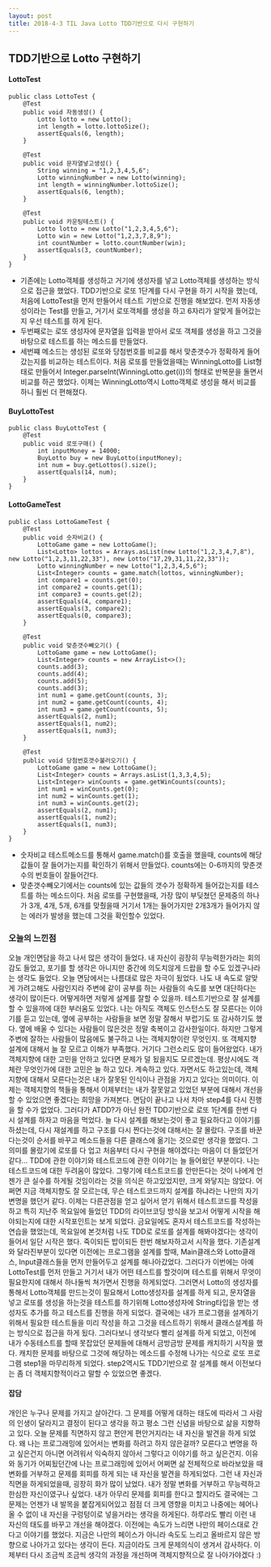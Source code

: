```yaml
---
layout: post
title: 2018-4-3 TIL Java Lotto TDD기반으로 다시 구현하기 
---
```

## TDD기반으로 Lotto 구현하기

#### LottoTest

```
public class LottoTest {
    @Test
    public void 자동생성() {
        Lotto lotto = new Lotto();
        int length = lotto.lottoSize();
        assertEquals(6, length);
    }

    @Test
    public void 문자열넣고생성() {
        String winning = "1,2,3,4,5,6";
        Lotto winningNumber = new Lotto(winning);
        int length = winningNumber.lottoSize();
        assertEquals(6, length);
    }

    @Test
    public void 카운팅테스트() {
        Lotto lotto = new Lotto("1,2,3,4,5,6");
        Lotto win = new Lotto("1,2,3,7,8,9");
        int countNumber = lotto.countNumber(win);
        assertEquals(3, countNumber);
    }
}
```
- 기존에는 Lotto객체를 생성하고 거기에 생성자를 넣고 Lotto객체를 생성하는 방식으로 접근을 했었다. TDD기반으로 로또 1단계를 다시 구현을 하기 시작을 했는데, 처음에 LottoTest을 먼저 만들어서 테스트 기반으로 진행을 해보았다. 먼저 자동생성이라는 Test를 만들고, 거기서 로또객체를 생성을 하고 6자리가 알맞게 들어갔는지 우선 테스트를 하게 된다.
- 두번째로는 로또 생성자에 문자열을 입력을 받아서 로또 객체를 생성을 하고 그것을 바탕으로 테스트를 하는 메소드를 만들었다.
- 세번쨰 메소드는 생성된 로또와 당첨번호를 비교를 해서 맞춘갯수가 정확하게 들어갔는지를 비교하는 테스트이다. 처음 로또를 만들었을때는 WinningLotto를 List형태로 만들어서 Integer.parseInt(WinningLotto.get(i))의 형태로 반복문을 돌면서 비교를 하곤 했었다. 이제는 WinningLotto역시 Lotto객체로 생성을 해서 비교를 하니 훨씬 더 편해졌다.

#### BuyLottoTest
```
public class BuyLottoTest {
    @Test
    public void 로또구매() {
        int inputMoney = 14000;
        BuyLotto buy = new BuyLotto(inputMoney);
        int num = buy.getLottos().size();
        assertEquals(14, num);
    }
}
```

#### LottoGameTest

```
public class LottoGameTest {
    @Test
    public void 숫자비교() {
        LottoGame game = new LottoGame();
        List<Lotto> lottos = Arrays.asList(new Lotto("1,2,3,4,7,8"), new Lotto("1,2,3,11,22,33"), new Lotto("17,29,31,11,22,33"));
        Lotto winningNumber = new Lotto("1,2,3,4,5,6");
        List<Integer> counts = game.match(lottos, winningNumber);
        int compare1 = counts.get(0);
        int compare2 = counts.get(1);
        int compare3 = counts.get(2);
        assertEquals(4, compare1);
        assertEquals(3, compare2);
        assertEquals(0, compare3);
    }

    @Test
    public void 맞춘갯수빼오기() {
        LottoGame game = new LottoGame();
        List<Integer> counts = new ArrayList<>();
        counts.add(3);
        counts.add(4);
        counts.add(5);
        counts.add(3);
        int num1 = game.getCount(counts, 3);
        int num2 = game.getCount(counts, 4);
        int num3 = game.getCount(counts, 5);
        assertEquals(2, num1);
        assertEquals(1, num2);
        assertEquals(1, num3);
    }

    @Test
    public void 당첨번호갯수불러오기() {
        LottoGame game = new LottoGame();
        List<Integer> counts = Arrays.asList(1,3,3,4,5);
        List<Integer> winCounts = game.getWinCounts(counts);
        int num1 = winCounts.get(0);
        int num2 = winCounts.get(1);
        int num3 = winCounts.get(2);
        assertEquals(2, num1);
        assertEquals(1, num2);
        assertEquals(1, num3);
    }
}
```
- 숫자비교 테스트메소드를 통해서 game.match()를 호출을 했을때, counts에 해당 값들이 잘 들어가는지를 확인하기 위해서 만들었다. counts에는 0-6까지의 맞춘갯수의 번호들이 잘들어간다.
- 맞춘갯수빼오기에서는 counts에 있는 값들의 갯수가 정확하게 들어갔는지를 테스트를 하는 메소드이다. 처음 로또를 구현했을때, 가장 많이 부딪쳤던 문제중의 하나가 3개, 4개, 5개, 6개를 맞췄을때 거기서 1개는 들어가지만 2개3개가 들어가지 않는 에러가 발생을 했는데 그것을 확인할수 있었다.

### 오늘의 느낀점

오늘 개인면담을 하고 나서 많은 생각이 들었다.
내 자신이 굉장히 무능력한가라는 회의감도 들었고, 포기를 할 생각은 아니지만 중간에 의도치않게 드랍을 할 수도 있겠구나라는 생각도 들었다. 오늘 면담에서는 나름대로 많은 자극이 됬었다.
나도 내 속도로 알맞게 가려고해도 사람인지라 주변에 같이 공부를 하는 사람들의 속도를 보면 대단하다는 생각이 많이든다. 어떻게하면 저렇게 설계를 잘할 수 있을까. 테스트기반으로 잘 설계를 할 수 있을까에 대한 부러움도 있었다.
나는 아직도 객체도 인스턴스도 잘 모른다는 이야기를 듣고 있는데, 옆에 공부하는 사람들을 보면 정말 잘해서 부럽기도 또 감사하기도 했다. 옆에 배울 수 있다는 사람들이 많은것은 정말 축복이고 감사한일이다. 하지만 그렇게 주변에 잘하는 사람들이 많음에도 불구하고 나는 객체지향이란 무엇인지. 또 객체지향 설계에 대해서 늘 잘 모르고 이해가 부족했다. 거기다 그런소리도 많이 들어왔었다.
내가 객체지향에 대한 고민을 안하고 있다면 문제가 덜 됬을지도 모르겠는데. 평상시에도 객체란 무엇인가에 대한 고민은 늘 하고 있다. 계속하고 있다. 자면서도 하고있는데, 객체지향에 대해서 모른다는것은 내가 잘못된 인식이나 관점을 가지고 있다는 의미이다.
이제는 객체지향의 책들을 통해서 이제부터는 내가 잘못알고 있었던 부분에 대해서 개선을 할 수 있었으면 좋겠다는 희망을 가져본다.
면담이 끝나고 나서 차마 step4를 다시 진행을 할 수가 없었다. 그러다가 ATDD?가 아닌 완전 TDD기반으로 로또 1단계를 한번 다시 설계를 하자고 마음을 먹었다. 늘 다시 설계를 해보는것이 좋고 필요하다고 이야기를 하셨는데, 다시 재설계를 하고 구조를 다시 짠다는것에 대해서는 잘 몰랐다. 구조를 바꾼다는것이 순서를 바꾸고 메소드들을 다른 클래스에 옮기는 것으로만 생각을 했었다. 그 의미를 몰랐기에 로또를 다 업고 처음부터 다시 구현을 해야겠다는 마음이 더 들었던거 같다...
TDD에 관한 이야기와 테스트코드에 관한 이야기는 늘 들어왔던 부분이다. 나는 테스트코드에 대한 두려움이 많았다. 그렇기에 테스트코드를 안만든다는 것이 나에게 언젠가 큰 실수를 하게될 것임이라는 것을 의식은 하고있었지만, 크게 와닿지는 않았다.
어쩌면 지금 객체지향도 잘 모르는데, 무슨 테스트코드까지 설계를 하냐라는 나만의 자기변명을 했던거 같다.
이제는 다른관점을 얻고 싶어서 얻기 위해서 테스트코드를 작성을 하고 특히 지난주 목요일에 들었던 TDD의 라이브코딩 방식을 보고서 어떻게 시작을 해야되는지에 대한 시작포인트는 보게 되었다.
금요일에도 혼자서 테스트코드를 작성하는 연습을 했었는데, 목요일에 본것처럼 나도 TDD로 로또를 설계를 해봐야겠다는 생각이 들어서 일단 시작은 했다. 죽이되든 밥이되든 한번 해보자하고서 시작을 했다.
기존설계와 달라진부분이 있다면 이전에는 프로그램을 설계를 할때, Main클래스와 Lotto클래스, Input클래스들을 먼저 만들어두고 설계를 해나아갔었다.
그러다가 이번에는 아예 LottoTest를 먼저 만들고 거기서 내가 어떤 테스트를 할것이며 테스트를 위해서 무엇이 필요한지에 대해서 하나둘씩 쳐가면서 진행을 하게되었다.
그러면서 Lotto의 생성자를 통해서 Lotto객체를 만드는것이 필요해서 Lotto생성자를 설계를 하게 되고, 문자열을 넣고 로또를 생성을 하는것을 테스트를 하기위해 Lotto생성자에 String타입을 받는 생성자도 추가를 하고 테스트를 진행을 하게 되었다.
결국에는 내가 프로그램을 설계하기 위해서 필요한 테스트들을 미리 작성을 하고 그것을 테스트하기 위해서 클래스설계를 하는 방식으로 접근을 하게 됬다.
그러다보니 생각보다 빨리 설계를 하게 되었고, 이전에 내가 수동테스트를 할때 못잡았던 문제들에 대해서 금방금방 문제를 캐치하기 시작을 했다. 캐치한 문제를 바탕으로 그것에 해당하는 메소드를 수정해 나가는 식으로 로또 프로그램 step1을 마무리하게 되었다.
step2역시도 TDD기반으로 잘 설계를 해서 이전보다는 좀 더 객체지향적이라고 말할 수 있었으면 좋겠다.

#### 잡담

개인은 누구나 문제를 가지고 살아간다. 그 문제를 어떻게 대하는 태도에 따라서 그 사람의 인생이 달라지고 결정이 된다고 생각을 하고 평소 그런 신념을 바탕으로 삶을 지향하고 있다.
오늘 문제를 직면하지 않고 편안게 편안거지라는 내 자신을 발견을 하게 되었다.
왜 나는 프로그래밍에 있어서는 변화를 하려고 하지 않은걸까?
모른다고 변명을 하고 싶은건지 아니면 어려워서 익숙하지 않아서 그렇다고 이야기를 하고 싶은건지.
이유와 동기가 어찌됬던간에 나는 프로그래밍에 있어서 어쩌면 삶 전체적으로 바라보았을 때 변화를 거부하고 문제를 회피를 하게 되는 내 자신을 발견을 하게되었다.
그런 내 자신과 직면을 하게되었을때, 굉장히 화가 많이 났었다.
내가 정말 변화를 거부하고 무능력하고 한심한 자신이였구나 싶었다.
내가 아무리 문제를 회피를 한다고 할지라도 결국에는 그 문제는 언젠가 내 발목을 붙잡게되어있고 점점 더 크게 영향을 미치고 나중에는 헤어나올 수 없이 내 자신을 구렁텅이로 넣을거라는 생각을 하게된다.
하루라도 빨리 이런 내 자신의 태도를 바꾸고 개선을 해야겠다.
이전에는 속도가 느리면 나만의 페이스대로 간다고 이야기를 했었다.
지금은 나만의 페이스가 아니라 속도도 느리고 올바르지 않은 방향으로 나아가고 있다는 생각이 든다.
지금이라도 크게 문제의식이 생겨서 감사하다.
이제부터 다시 조금씩 조금씩 생각의 과정을 개선하며 객체지향적으로 잘 나아가야겠다 :)
